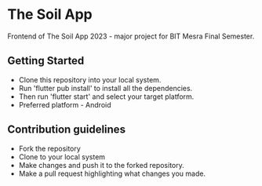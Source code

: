 # The Soil App

Frontend of The Soil App 2023 - major project for BIT Mesra Final Semester.

## Getting Started

- Clone this repository into your local system.
- Run 'flutter pub install' to install all the dependencies.
- Then run 'flutter start' and select your target platform.
- Preferred platform - Android

## Contribution guidelines

- Fork the repository
- Clone to your local system
- Make changes and push it to the forked repository.
- Make a pull request highlighting what changes you made.
